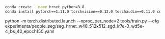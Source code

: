 


```bash
conda create --name hrnet python=3.8
conda install pytorch==1.11.0 torchvision==0.12.0 torchaudio==0.11.0 cudatoolkit=11.3 -c pytorch
```



python -m torch.distributed.launch --nproc_per_node=2 tools/train.py --cfg experiments/people_seg/seg_hrnet_w48_512x512_sgd_lr7e-3_wd5e-4_bs_40_epoch150.yaml